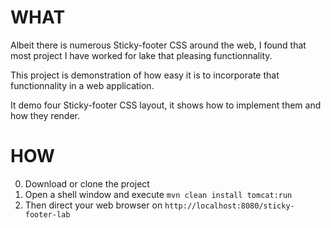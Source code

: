 # WHAT

Albeit there is numerous Sticky-footer CSS around the web, I found that most project I have worked for lake that pleasing functionnality.

This project is demonstration of how easy it is to incorporate that functionnality in a web application.

It demo four Sticky-footer CSS layout, it shows how to implement them and how they render.


# HOW

0. Download or clone the project
0. Open a shell window and execute `mvn clean install tomcat:run`
0. Then direct your web browser on `http://localhost:8080/sticky-footer-lab`